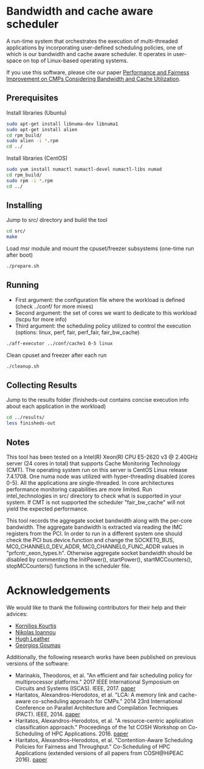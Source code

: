 # Bandwidth and cache aware scheduler

A run-time system that orchestrates the execution of multi-threaded applications by incorporating user-defined scheduling policies, one of which is our bandwidth and cache aware scheduler. It operates in user-space on top of Linux-based operating systems.

If you use this software, please cite our paper [Performance and Fairness Improvement on CMPs Considering Bandwidth and Cache Utilization](https://ieeexplore.ieee.org/document/8854176).

## Prerequisites

Install libraries (Ubuntu)

```bash
sudo apt-get install libnuma-dev libnuma1
sudo apt-get install alien
cd rpm_build/
sudo alien -i *.rpm
cd ../
```

Install libraries (CentOS)

```bash
sudo yum install numactl numactl-devel numactl-libs numad
cd rpm_build/
sudo rpm -i *.rpm
cd ../
```

## Installing

Jump to src/ directory and build the tool

```bash
cd src/
make
```

Load msr module and mount the cpuset/freezer subsystems (one-time run after boot)

```bash
./prepare.sh
```
## Running

- First argument: the configuration file where the workload is defined (check ../conf/ for more mixes)
- Second argument: the set of cores we want to dedicate to this workload (lscpu for more info)
- Third argument: the scheduling policy utilized to control the execution (options: linux, perf, fair, perf_fair, fair_bw_cache)

```bash
./aff-executor ../conf/cache1 0-5 linux
```
Clean cpuset and freezer after each run

```bash
./cleanup.sh
```

## Collecting Results

Jump to the results folder (finisheds-out contains concise execution info about each application in the workload)

```bash
cd ../results/
less finisheds-out
```

## Notes

This tool has been tested on a Intel(R) Xeon(R) CPU E5-2620 v3 @ 2.40GHz server (24 cores in total) that supports Cache Monitoring Technology (CMT).
The operating system run on this server is CentOS Linux release 7.4.1708. One numa node was utilized with hyper-threading disabled (cores 0-5). All the applications are single-threaded. In core architectures performance monitoring capabilities are more limited. Run intel_technologies in src/ directory to check what is supported in your system. If CMT is not supported the scheduler "fair_bw_cache" will not yield the expected performance.

This tool records the aggregate socket bandwidth along with the per-core bandwidth. The aggregate bandwidth is extracted via reading the IMC registers from the PCI. In order to run in a different system one should check the PCI bus.device.function and change the SOCKET0_BUS, MC0_CHANNEL0_DEV_ADDR, MC0_CHANNEL0_FUNC_ADDR values in "prfcntr_xeon_types.h".
Otherwise aggregate socket bandwidth should be disabled by commenting the InitPower(), startPower(), startMCCounters(), stopMCCounters() functions in the scheduler file.

# Acknowledgements

We would like to thank the following contributors for their help and their advices:

- [Kornilios Kourtis](mailto:kkourt@kkourt.io)
- [Nikolas Ioannou](mailto:nio@zurich.ibm.com)
- [Hugh Leather](mailto:hleather@inf.ed.ac.uk)
- [Georgios Goumas](mailto:goumas@cslab.ntua.gr)

Additionally, the following research works have been published on previous versions of the software:

- Marinakis, Theodoros, et al. "An efficient and fair scheduling policy for multiprocessor platforms." 2017 IEEE International Symposium on Circuits and Systems (ISCAS). IEEE, 2017. [paper](https://ieeexplore.ieee.org/document/8050758)
- Haritatos, Alexandros-Herodotos, et al. "LCA: A memory link and cache-aware co-scheduling approach for CMPs." 2014 23rd International Conference on Parallel Architecture and Compilation Techniques (PACT). IEEE, 2014. [paper](https://ieeexplore.ieee.org/abstract/document/7855923)
- Haritatos, Alexandros-Herodotos, et al. "A resource-centric application classification approach." Proceedings of the 1st COSH Workshop on Co-Scheduling of HPC Applications. 2016. [paper](https://mediatum.ub.tum.de/?id=1286948)
- Haritatos, Alexandros-Herodotos, et al. "Contention-Aware Scheduling Policies for Fairness and Throughput." Co-Scheduling of HPC Applications (extended versions of all papers from COSH@HiPEAC 2016). [paper](http://ebooks.iospress.nl/publication/45982)
